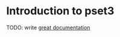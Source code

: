 # Introduction to pset3

TODO: write [great documentation](http://jacobian.org/writing/what-to-write/)
